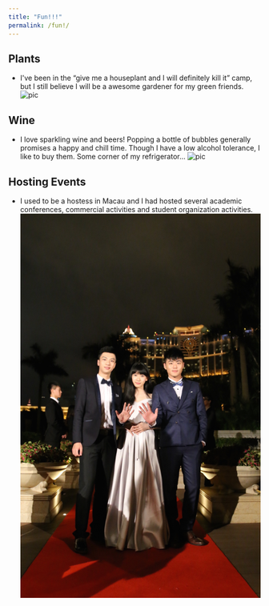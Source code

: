 ```yaml
---
title: "Fun!!!"
permalink: /fun!/
---
```


Plants
---- 
- I've been in the “give me a houseplant and I will definitely kill it” camp, but I still believe I will be a awesome gardener for my green friends.
 ![pic](./plants.png)
 
 Wine
----
- I love sparkling wine and beers! Popping a bottle of bubbles generally promises a happy and chill time. Though I have a low alcohol tolerance, I like to buy them. Some corner of my refrigerator...
 ![pic](./alco.png)
 
Hosting Events
----
- I used to be a hostess in Macau and I had hosted several academic conferences, commercial activities and student organization activities. 
![pic](./hostess1.JPG)



